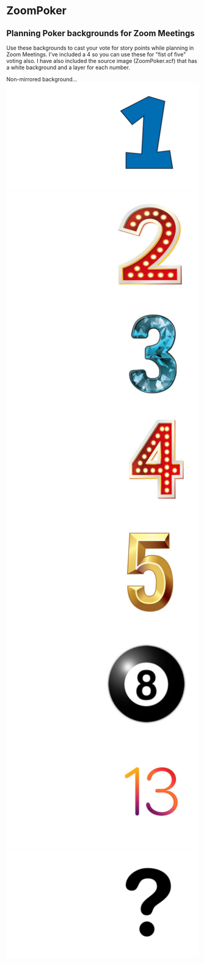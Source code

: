 # ZoomPoker
## Planning Poker backgrounds for Zoom Meetings

Use these backgrounds to cast your vote for story points while planning in Zoom Meetings. I've included a 4 so you can use these for "fist of five" voting also. I have also included the source image (ZoomPoker.xcf) that has a white background and a layer for each number.  

Non-mirrored background...  
![1](1.jpg)
![2](2.jpg)
![3](3.jpg)
![4](4.jpg)
![5](5.jpg)
![8](8.jpg)
![13](13.jpg)
![?](question.jpg)